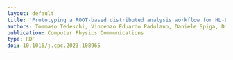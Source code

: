 ```yaml
---
layout: default
title: 'Prototyping a ROOT-based distributed analysis workflow for HL-LHC: the CMS use case'
authors: Tommaso Tedeschi, Vincenzo Eduardo Padulano, Daniele Spiga, Diego Ciangottini, Mirco Tracolli, Enric Tejedor Saavedra, Enrico Guiraud and Massimo Biasotto
publication: Computer Physics Communications
type: RDF
doi: 10.1016/j.cpc.2023.108965
---
```


